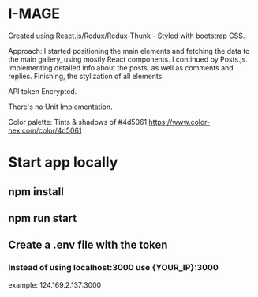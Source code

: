 # I-MAGE

Created using React.js/Redux/Redux-Thunk -
Styled with bootstrap CSS.

Approach:
I started positioning the main elements and fetching the data to the main gallery, using mostly React components.
I continued by Posts.js. Implementing detailed info about the posts, as well as comments and replies.
Finishing, the stylization of all elements. 

API token Encrypted.

There's no Unit Implementation.
 

Color palette:
Tints & shadows of #4d5061
https://www.color-hex.com/color/4d5061

# Start app locally

## npm install

## npm run start

## Create a .env file with the token

### Instead of using localhost:3000 use {YOUR_IP}:3000
example: 124.169.2.137:3000
